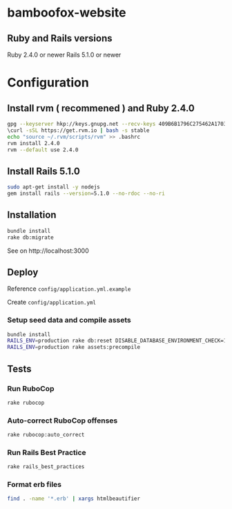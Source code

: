 # bamboofox-website

## Ruby and Rails versions

Ruby 2.4.0 or newer
Rails 5.1.0 or newer

# Configuration

## Install rvm ( recommened ) and Ruby 2.4.0

```bash
gpg --keyserver hkp://keys.gnupg.net --recv-keys 409B6B1796C275462A1703113804BB82D39DC0E3
\curl -sSL https://get.rvm.io | bash -s stable
echo "source ~/.rvm/scripts/rvm" >> .bashrc
rvm install 2.4.0
rvm --default use 2.4.0
```

## Install Rails 5.1.0

```bash
sudo apt-get install -y nodejs
gem install rails --version=5.1.0 --no-rdoc --no-ri
```

## Installation

```bash
bundle install
rake db:migrate
```

See on http://localhost:3000

## Deploy

Reference `config/application.yml.example`

Create `config/application.yml`

### Setup seed data and compile assets

```bash
bundle install
RAILS_ENV=production rake db:reset DISABLE_DATABASE_ENVIRONMENT_CHECK=1
RAILS_ENV=production rake assets:precompile
```

## Tests

### Run RuboCop

```bash
rake rubocop
```

### Auto-correct RuboCop offenses
```bash
rake rubocop:auto_correct
```

### Run Rails Best Practice

```bash
rake rails_best_practices
```

### Format erb files

```bash
find . -name '*.erb' | xargs htmlbeautifier
```
